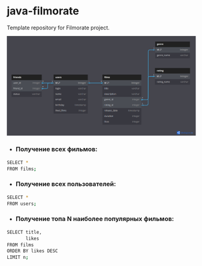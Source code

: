 # java-filmorate
Template repository for Filmorate project.

![Database schema](https://github.com/MikhailViktorov/java-filmorate/blob/main/SchemaDB.png)


- ###  Получение всех фильмов:
```sh
SELECT *
FROM films;
```
- ###  Получение всех пользователей:
```sh
SELECT *
FROM users;   
```
-  ### Получение топа N наиболее популярных фильмов:
```sh
SELECT title,
       likes
FROM films
ORDER BY likes DESC
LIMIT n;
```